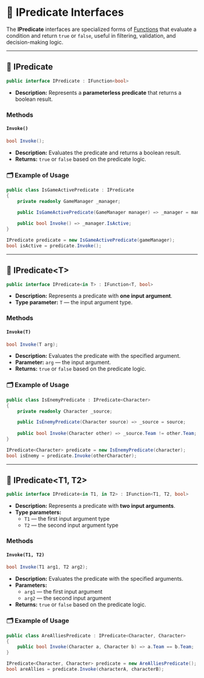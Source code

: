 # 🧩 IPredicate Interfaces

The **IPredicate** interfaces are specialized forms of [Functions](IFunction.md) that evaluate a condition and return `true` or `false`, useful in filtering, validation, and decision-making logic.

---

## 🧩 IPredicate
```csharp
public interface IPredicate : IFunction<bool>
```
- **Description:** Represents a **parameterless predicate** that returns a boolean result.

### Methods

#### `Invoke()`
```csharp
bool Invoke();
```
- **Description:** Evaluates the predicate and returns a boolean result.
- **Returns:** `true` or `false` based on the predicate logic.

### 🗂 Example of Usage
```csharp
public class IsGameActivePredicate : IPredicate
{
    private readonly GameManager _manager;

    public IsGameActivePredicate(GameManager manager) => _manager = manager;
    
    public bool Invoke() => _manager.IsActive;
}
```
```csharp
IPredicate predicate = new IsGameActivePredicate(gameManager);
bool isActive = predicate.Invoke();
```
---

## 🧩 IPredicate&lt;T&gt;
```csharp
public interface IPredicate<in T> : IFunction<T, bool>
```
- **Description:** Represents a predicate with **one input argument**.
- **Type parameter:** `T` — the input argument type.

### Methods

#### `Invoke(T)`
```csharp
bool Invoke(T arg);
```
- **Description:** Evaluates the predicate with the specified argument.
- **Parameter:** `arg` — the input argument.
- **Returns:** `true` or `false` based on the predicate logic.

### 🗂 Example of Usage
```csharp
public class IsEnemyPredicate : IPredicate<Character>
{
    private readonly Character _source;

    public IsEnemyPredicate(Character source) => _source = source;
    
    public bool Invoke(Character other) => _source.Team != other.Team;
}
```
```csharp
IPredicate<Character> predicate = new IsEnemyPredicate(character);
bool isEnemy = predicate.Invoke(otherCharacter);
```
---

## 🧩 IPredicate&lt;T1, T2&gt;
```csharp
public interface IPredicate<in T1, in T2> : IFunction<T1, T2, bool>
```
- **Description:** Represents a predicate with **two input arguments**.
- **Type parameters:**
    - `T1` — the first input argument type
    - `T2` — the second input argument type

### Methods

#### `Invoke(T1, T2)`
```csharp
bool Invoke(T1 arg1, T2 arg2);
```
- **Description:** Evaluates the predicate with the specified arguments.
- **Parameters:**
    - `arg1` — the first input argument
    - `arg2` — the second input argument
- **Returns:** `true` or `false` based on the predicate logic.

### 🗂 Example of Usage
```csharp
public class AreAlliesPredicate : IPredicate<Character, Character>
{
    public bool Invoke(Character a, Character b) => a.Team == b.Team;
}
```
```csharp
IPredicate<Character, Character> predicate = new AreAlliesPredicate();
bool areAllies = predicate.Invoke(characterA, characterB);
```